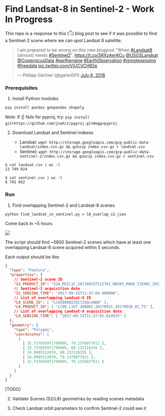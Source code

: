 # Find Landsat-8 in Sentinel-2 - Work In Progress

This repo is a response to this (:point_down:) blog post to see if it was possible to find a Sentinel-2 scene where we can spot Landsat 8 satellite.

<blockquote class="twitter-tweet" data-partner="tweetdeck"><p lang="en" dir="ltr">I am prepared to be wrong on this new blogpost &quot;When <a href="https://twitter.com/hashtag/Landsat8?src=hash&amp;ref_src=twsrc%5Etfw">#Landsat8</a> (almost) meets <a href="https://twitter.com/hashtag/Sentinel2?src=hash&amp;ref_src=twsrc%5Etfw">#Sentinel2</a>&quot;. <a href="https://t.co/5RXzAerKCu">https://t.co/5RXzAerKCu</a> <a href="https://twitter.com/USGSLandsat?ref_src=twsrc%5Etfw">@USGSLandsat</a> <a href="https://twitter.com/CopernicusData?ref_src=twsrc%5Etfw">@CopernicusData</a> <a href="https://twitter.com/hashtag/earthengine?src=hash&amp;ref_src=twsrc%5Etfw">#earthengine</a> <a href="https://twitter.com/hashtag/EarthObservation?src=hash&amp;ref_src=twsrc%5Etfw">#EarthObservation</a> <a href="https://twitter.com/hashtag/remotesensing?src=hash&amp;ref_src=twsrc%5Etfw">#remotesensing</a> <a href="https://twitter.com/hashtag/freedata?src=hash&amp;ref_src=twsrc%5Etfw">#freedata</a> <a href="https://t.co/VjUCVCH92e">pic.twitter.com/VjUCVCH92e</a></p>&mdash; Philipp Gärtner (@gartn001) <a href="https://twitter.com/gartn001/status/1015302356102205447?ref_src=twsrc%5Etfw">July 6, 2018</a></blockquote>


### Prerequisites

1. Install Python modules

`pip install pandas geopandas shapely`

*Note:* if :point_up: fails for pyproj, try: `pip install git+https://github.com/jswhit/pyproj.git#egg=pyproj`

2. Download Landsat and Sentinel indexes

	- Landsat: `wget http://storage.googleapis.com/gcp-public-data-landsat/index.csv.gz && gunzip index.csv.gz > landsat.csv`
	- Sentinel: `wget http://storage.googleapis.com/gcp-public-data-sentinel-2/index.csv.gz && gunzip index.csv.gz > sentinel.csv`

```
$ cat landsat.csv | wc -l
13 749 024

$ cat sentinel.csv | wc -l
6 741 652
```

### Run

1. Find overlapping Sentinel-2 and Landsat-8 scenes
```
python find_landsat_in_sentinel.py > l8_overlap_s2.json
```
Come back in ~5 hours

![](https://user-images.githubusercontent.com/10407788/49354986-83672300-f693-11e8-850e-f87142fe86c4.jpg)

The script should find ~5800 Sentinel-2 scenes which have at least one overlapping Landsat-8 scene acquired within 5 seconds.

Each output should be like:
```json
{
  "type": "Feature",
  "properties": {
	// Sentinel-2 scene ID
    "S2_PRODUCT_ID": "S2A_MSIL1C_20170915T112701_N0205_R080_T35XNJ_20170915T112704",
	// Sentinel-2 acquisition date
    "S2_SENSING_TIME": "2017-09-15T11:27:04.460000",
	// List of overlapping Landsat-8 ID
    "L8_SCENE_ID": [ "LC82080022017258LGN00" ],
    "L8_PRODUCT_ID": [ "LC08_L1GT_208002_20170915_20170928_01_T2" ],
	// List of overlapping Landsat-8 acquisition date
    "L8_SENSING_TIME": [ "2017-09-15T11:27:01.014935" ]
  },
  "geometry": {
    "type": "Polygon",
    "coordinates": [
      [
        [ 32.737655971799995, 79.1376077611 ],
        [ 32.737655971799995, 80.132118355 ],
        [ 26.9985522679, 80.132118355 ],
        [ 26.9985522679, 79.1376077611 ],
        [ 32.737655971799995, 79.1376077611 ]
      ]
    ]
  }
}
```


[TODO]

2. Validate Scenes (S2/L8) geometries by reading scenes metadata

3. Check Landsat orbit parameters to confirm Sentinel-2 could see it
